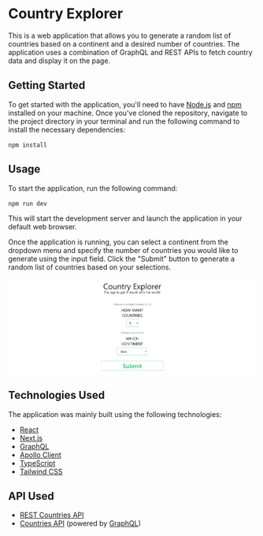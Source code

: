 # Country Explorer

This is a web application that allows you to generate a random list of countries based on a continent and a desired number of countries. The application uses a combination of GraphQL and REST APIs to fetch country data and display it on the page.

## Getting Started

To get started with the application, you'll need to have [Node.js](https://nodejs.org/) and [npm](https://www.npmjs.com/) installed on your machine. Once you've cloned the repository, navigate to the project directory in your terminal and run the following command to install the necessary dependencies:

```
npm install
```

## Usage

To start the application, run the following command:

```
npm run dev
```

This will start the development server and launch the application in your default web browser.

Once the application is running, you can select a continent from the dropdown menu and specify the number of countries you would like to generate using the input field. Click the "Submit" button to generate a random list of countries based on your selections.

![Screenshot of Country Explorer](/public/images/appscreenshot.png "Country Explorer Screenshot")

## Technologies Used

The application was mainly built using the following technologies:

- [React](https://reactjs.org/)
- [Next.js](https://nextjs.org/)
- [GraphQL](https://graphql.org/)
- [Apollo Client](https://www.apollographql.com/docs/react/)
- [TypeScript](https://www.typescriptlang.org/)
- [Tailwind CSS](https://tailwindcss.com/)



## API Used

- [REST Countries API](https://restcountries.com/)
- [Countries API](https://countries.trevorblades.com/) (powered by [GraphQL](https://graphql.org/))

